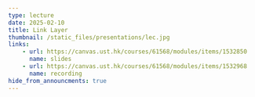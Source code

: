 ```yaml
---
type: lecture
date: 2025-02-10
title: Link Layer
thumbnail: /static_files/presentations/lec.jpg
links: 
    - url: https://canvas.ust.hk/courses/61568/modules/items/1532850
      name: slides
    - url: https://canvas.ust.hk/courses/61568/modules/items/1532968
      name: recording
hide_from_announcments: true
---
```

